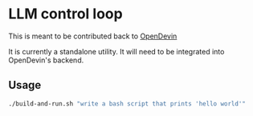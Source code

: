 # LLM control loop
This is meant to be contributed back to [OpenDevin](https://github.com/OpenDevin/OpenDevin)

It is currently a standalone utility. It will need to be integrated into OpenDevin's
backend.

## Usage
```bash
./build-and-run.sh "write a bash script that prints 'hello world'"
```
